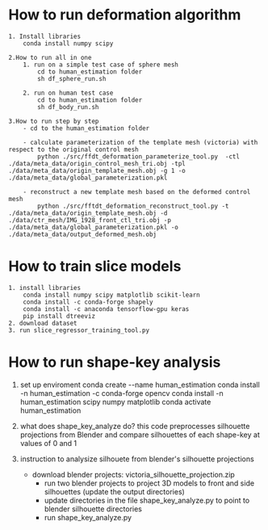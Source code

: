 #  How to run deformation algorithm
    1. Install libraries
        conda install numpy scipy

    2.How to run all in one
        1. run on a simple test case of sphere mesh
            cd to human_estimation folder
            sh df_sphere_run.sh

        2. run on human test case
            cd to human_estimation folder
            sh df_body_run.sh

    3.How to run step by step
        - cd to the human_estimation folder

        - calculate parameterization of the template mesh (victoria) with respect to the original control mesh
            python ./src/ffdt_deformation_parameterize_tool.py  -ctl ./data/meta_data/origin_control_mesh_tri.obj -tpl ./data/meta_data/origin_template_mesh.obj -g 1 -o ./data/meta_data/global_parameterization.pkl

        - reconstruct a new template mesh based on the deformed control mesh
            python ./src/fftdt_deformation_reconstruct_tool.py -t ./data/meta_data/origin_template_mesh.obj -d ./data/ctr_mesh/IMG_1928_front_ctl_tri.obj -p ./data/meta_data/global_parameterization.pkl -o ./data/meta_data/output_deformed_mesh.obj

# How to train slice models
    1. install libraries
        conda install numpy scipy matplotlib scikit-learn
        conda install -c conda-forge shapely 
        conda install -c anaconda tensorflow-gpu keras
        pip install dtreeviz
    2. download dataset
    3. run slice_regressor_training_tool.py
# How to run shape-key analysis
1. set up enviroment 
	conda create --name human_estimation
	conda install -n human_estimation -c conda-forge opencv 
	conda install -n human_estimation scipy numpy matplotlib
	conda activate human_estimation

2. what does shape_key_analyze do?
    this code preprocesses silhouette projections from Blender
    and compare silhouettes of each shape-key at values of 0 and 1
    
3. instruction to analysize silhouete from blender's silhouette projections	
	- download blender projects: victoria_silhouette_projection.zip
    	- run two blender projects to project 3D models to front and side silhouettes (update the output directories)
    	- update directories in the file shape_key_analyze.py to point to blender silhouette directories
    	- run shape_key_analyze.py

